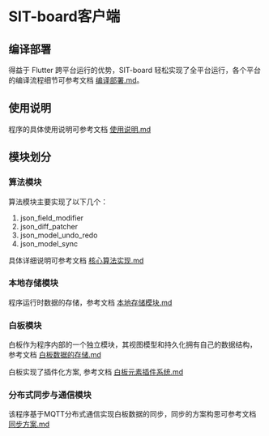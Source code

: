 # SIT-board客户端

## 编译部署

得益于 Flutter 跨平台运行的优势，SIT-board 轻松实现了全平台运行，各个平台的编译流程细节可参考文档 [编译部署.md](docs/编译部署.md)。

## 使用说明

程序的具体使用说明可参考文档 [使用说明.md](docs/使用说明.md)

## 模块划分

### 算法模块

算法模块主要实现了以下几个：

1. json_field_modifier
2. json_diff_patcher
3. json_model_undo_redo
4. json_model_sync

具体详细说明可参考文档 [核心算法实现.md](docs/核心算法实现.md)

### 本地存储模块

程序运行时数据的存储，参考文档 [本地存储模块.md](docs/本地存储模块.md)

### 白板模块

白板作为程序内部的一个独立模块，其视图模型和持久化拥有自己的数据结构，
参考文档 [白板数据的存储.md](docs/白板数据的存储结构.md)

白板实现了插件化方案, 参考文档 [白板元素插件系统.md](docs/白板元素插件系统.md)

### 分布式同步与通信模块

该程序基于MQTT分布式通信实现白板数据的同步，同步的方案构思可参考文档 [同步方案.md](docs/同步方案.md)